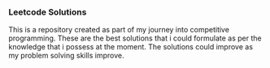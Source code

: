 ### Leetcode Solutions

This is a repository created as part of my journey into competitive programming. These are the best solutions that i could formulate as per the knowledge that i possess at the moment.
The solutions could improve as my problem solving skills improve.